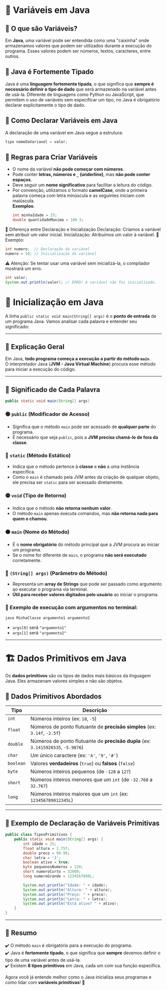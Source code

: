 # 📌 Variáveis em Java

## 🔹 O que são Variáveis?
Em **Java**, uma variável pode ser entendida como uma "caixinha" onde armazenamos valores que podem ser utilizados durante a execução do programa. Esses valores podem ser números, textos, caracteres, entre outros.

## 🔹 Java é Fortemente Tipado
Java é uma **linguagem fortemente tipada**, o que significa que **sempre é necessário definir o tipo de dado** que será armazenado na variável antes de usá-la. Diferente de linguagens como Python ou JavaScript, que permitem o uso de variáveis sem especificar um tipo, no Java é obrigatório declarar explicitamente o tipo de dado.

## 🔹 Como Declarar Variáveis em Java
A declaração de uma variável em Java segue a estrutura:

```java
tipo nomeDaVariavel = valor;
```

## 🔹 Regras para Criar Variáveis

- O nome da variável **não pode começar com números**.
- Pode conter **letras, números e `_` (underline)**, mas **não pode conter espaços**.
- Deve seguir um **nome significativo** para facilitar a leitura do código.
- Por convenção, utilizamos o formato **camelCase**, onde a primeira palavra começa com letra minúscula e as seguintes iniciam com maiúscula.  
  **Exemplos**:
  ```java
  int minhaIdade = 25;
  double quantidadeMaxima = 100.5;
    ```

🔹 Diferença entre Declaração e Inicialização
Declaração: Criamos a variável sem atribuir um valor inicial.
Inicialização: Atribuímos um valor à variável.
📌 Exemplo:
```java
int numero;  // Declaração da variável
numero = 10; // Inicialização da variável
```

⚠️ Atenção: Se tentar usar uma variável sem inicializá-la, o compilador mostrará um erro.

```java
int valor;
System.out.println(valor); // ERRO! A variável não foi inicializada.
```


# 🚀 Inicialização em Java

A linha `public static void main(String[] args)` é o **ponto de entrada** de um programa Java. Vamos analisar cada palavra e entender seu significado:

---

## 🔹 Explicação Geral
Em Java, **todo programa começa a execução a partir do método `main`**.  
O interpretador Java (**JVM - Java Virtual Machine**) procura esse método para iniciar a execução do código.

---

## 🔹 Significado de Cada Palavra

```java
public static void main(String[] args)
```

### 🟢 `public` (Modificador de Acesso)
- Significa que o método `main` pode ser acessado de **qualquer parte** do programa.
- É necessário que seja `public`, pois a **JVM precisa chamá-lo de fora da classe**.

### 🔵 `static` (Método Estático)
- Indica que o método pertence à **classe** e **não** a uma instância específica.
- Como o `main` é chamado pela JVM antes da criação de qualquer objeto, ele precisa ser `static` para ser acessado diretamente.

### 🟡 `void` (Tipo de Retorno)
- Indica que o método **não retorna nenhum valor**.
- O método `main` apenas executa comandos, mas **não retorna nada para quem o chamou**.

### 🟠 `main` (Nome do Método)
- É o **nome obrigatório** do método principal que a JVM procura ao iniciar um programa.
- Se o nome for diferente de `main`, o programa **não será executado** corretamente.

### 🔴 `(String[] args)` (Parâmetro do Método)
- Representa um **array de Strings** que pode ser passado como argumento ao executar o programa via terminal.
- **Útil para receber valores digitados pelo usuário** ao iniciar o programa.

### 📌 Exemplo de execução com argumentos no terminal:
```sh
java MinhaClasse argumento1 argumento2
```
- `args[0]` será `"argumento1"`
- `args[1]` será `"argumento2"`

---

# 🏗️ **Dados Primitivos em Java**
Os **dados primitivos** são os tipos de dados mais básicos da linguagem Java. Eles armazenam valores simples e não são objetos.

## 🔹 **Dados Primitivos Abordados**
| Tipo    | Descrição |
|---------|------------|
| `int`   | Números inteiros (ex: `10`, `-5`) |
| `float` | Números de ponto flutuante de **precisão simples** (ex: `3.14f`, `-2.5f`) |
| `double` | Números de ponto flutuante de **precisão dupla** (ex: `3.1415926535`, `-5.9876`) |
| `char`  | Um único caractere (ex: `'A'`, `'9'`, `'#'`) |
| `boolean` | Valores **verdadeiros** (`true`) ou **falsos** (`false`) |
| `byte`  | Números inteiros pequenos (de `-128` a `127`) |
| `short` | Números inteiros menores que um `int` (de `-32.768` a `32.767`) |
| `long`  | Números inteiros maiores que um `int` (ex: `123456789012345L`) |

---

## 📌 **Exemplo de Declaração de Variáveis Primitivas**
```java
public class TiposPrimitivos {
    public static void main(String[] args) {
        int idade = 25;
        float altura = 1.75f;
        double preco = 99.99;
        char letra = 'J';
        boolean ativo = true;
        byte pequenosNumeros = 120;
        short numeroCurto = 32000;
        long numeroGrande = 1234567890L;

        System.out.println("Idade: " + idade);
        System.out.println("Altura: " + altura);
        System.out.println("Preço: " + preco);
        System.out.println("Letra: " + letra);
        System.out.println("Está ativo? " + ativo);
    }
}
```

---

## 📌 **Resumo**
✔️ O método `main` é obrigatório para a execução do programa.  
✔️ Java é **fortemente tipado**, o que significa que **sempre** devemos definir o tipo de uma variável antes de usá-la.  
✔️ Existem **8 tipos primitivos** em Java, cada um com sua função específica.

Agora você já entende melhor como o Java inicializa seus programas e como lidar com **variáveis primitivas**! 🚀
```